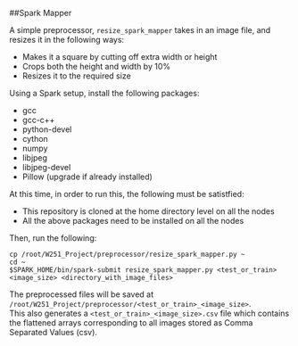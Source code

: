 ##Spark Mapper

A simple preprocessor, `resize_spark_mapper` takes in an image file, and resizes it in the following ways:

- Makes it a square by cutting off extra width or height
- Crops both the height and width by 10% 
- Resizes it to the required size

Using a Spark setup, install the following packages:
- gcc
- gcc-c++
- python-devel
- cython
- numpy
- libjpeg
- libjpeg-devel
- Pillow (upgrade if already installed)

At this time, in order to run this, the following must be satistfied:
- This repository is cloned at the home directory level on all the nodes
- All the above packages need to be installed on all the nodes

Then, run the following:

```
cp /root/W251_Project/preprocessor/resize_spark_mapper.py ~
cd ~
$SPARK_HOME/bin/spark-submit resize_spark_mapper.py <test_or_train> <image_size> <directory_with_image_files>
```
        
The preprocessed files will be saved at `/root/W251_Project/preprocessor/<test_or_train>_<image_size>`.    
This also generates a `<test_or_train>_<image_size>.csv` file which contains the flattened arrays corresponding to all images stored as Comma Separated Values (csv).

